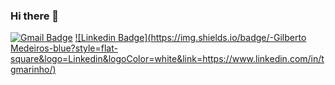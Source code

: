 ### Hi there 👋

<!--
**ggibamede/ggibamede** is a ✨ _special_ ✨ repository because its `README.md` (this file) appears on your GitHub profile.

Here are some ideas to get you started:

- 🔭 I’m currently working on ...
- 🌱 I’m currently learning ...
- 👯 I’m looking to collaborate on ...
- 🤔 I’m looking for help with ...
- 💬 Ask me about ...
- 📫 How to reach me: ...
- 😄 Pronouns: ...
- ⚡ Fun fact: ...
-->
[![Gmail Badge](https://img.shields.io/badge/-gibamedeirosgc@gmail.com-c14438?style=flat-square&logo=Gmail&logoColor=white&link=mailto:tgmarinho@gmail.com)](mailto:gibamedeirosgc@gmail.com)
[![Linkedin Badge](https://img.shields.io/badge/-Gilberto Medeiros-blue?style=flat-square&logo=Linkedin&logoColor=white&link=https://www.linkedin.com/in/tgmarinho/)](https://www.linkedin.com/in/tgmarinho/)
